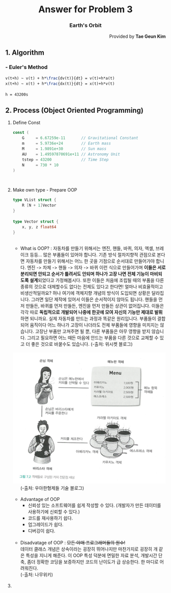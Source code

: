 <h1 style="text-align:center">Answer for Problem 3</h1>
<h3 style="text-align:center">Earth's Orbit</h3>
<p style="text-align:right">Provided by <b>Tae Geun Kim</b>

## 1. Algorithm

### - Euler's Method

```LaTeX
v(t+h) ~ v(t) + h*\frac{dv(t)}{dt} = v(t)+h*a(t)
x(t+h) ~ x(t) + h*\frac{dx(t)}{dt} = x(t)+h*v(t)

h = 43200s
```

## 2. Process (Object Oriented Programming)

1. Define Const
    ```Go
    const (
        G     = 6.67259e-11       // Gravitational Constant
        m     = 5.9736e+24        // Earth mass
        M     = 1.9891e+30        // Sun mass
        AU    = 1.49597870691e+11 // Astronomy Unit
        tstep = 43200             // Time Step
        N     = 730 * 10
    )
    ```
<br>

2. Make own type - Prepare OOP
    ```Go
    type VList struct {
        R [N + 1]Vector
    }

    type Vector struct {
        x, y, z float64
    }
    ```
    <br>

    * What is OOP?
    : 자동차를 만들기 위해서는 엔진, 핸들, 바퀴, 의자, 엑셀, 브레이크 등등… 많은 부품들이 있어야 합니다. 기존 방식 절차지향적 관점으로 본다면 자동차를 만들기 위해서는 어느 한 곳을 기점으로 순서대로 만들어가야 합니다. 엔진 -> 차체 -> 핸들 -> 의자 -> 바퀴 이런 식으로 만들어가며 **이들은 서로 분리되면 안되고 순서가 틀려서도 안되며 하나가 고장 나면 전체 기능이 마비되도록 설계**되었다고 가정해봅시다. 또한 이들은 처음에 조립될 때의 부품을 다른 종류의 것으로 대체할수도 없다는 전제도 있다고 한다면! 얼마나 비효율적이고 비생산적일까요? 허나 여기에 객체지향 개념의 방식이 도입되면 상황은 달라집니다. 그러면 일단 제작에 있어서 이들은 순서적이지 않아도 됩니다. 핸들을 먼저 만들든, 바퀴를 먼저 만들든, 엔진을 먼저 만들든 상관이 없어집니다. 이들은 각각 따로 **독립적으로 개발되어 나중에 한곳에 모여 자신의 기능만 제대로 발휘**하면 되니까요. 실제 자동차를 만드는 과정과 똑같은 원리입니다. 부품들이 결합되어 움직이다 어느 하나가 고장이 나더라도 전체 부품들에 영향을 미치지는 않습니다. 고장난 부품만 고쳐주면 될 뿐, 다른 부품들은 아무 영향을 받지 않습니다. 그리고 필요하면 어느 때든 마음에 안드는 부품을 다른 것으로 교체할 수 있고 더 좋은 것으로 바꿀수도 있습니다.
    (-출처: 위시켓 블로그)
    <br>

    <img src=Fig/Object_Coffee.png>
    &nbsp; &nbsp; &nbsp; (-출처: 우아한형제들 기술 블로그)  
    <br>
    <br>

    * Advantage of OOP
        * 신뢰성 있는 소프트웨어를 쉽게 작성할 수 있다. (개발자가 만든 데이터를 사용하기에 신뢰할 수 있다.)
        * 코드를 재사용하기 쉽다.
        * 업그레이드가 쉽다. 
        * 디버깅이 쉽다.
    <br>

    * Disadvatage of OOP
    : <s>모든 야매 프로그래머들의 원수!</s>  
    데이터 클래스 개념은 상속이라는 굉장히 뛰어나지만 마찬가지로 굉장히 개 같은 특성을 지니게 해준다. 이 OOP 특성 덕분에 면밀한 자료 분석, 개발시간 단축, 좀더 정확한 코딩을 보증하지만 코드의 난이도가 급 상승한다. 한 마디로 어려워진다.  
    (-출처: 나무위키)
    <br>

3. 